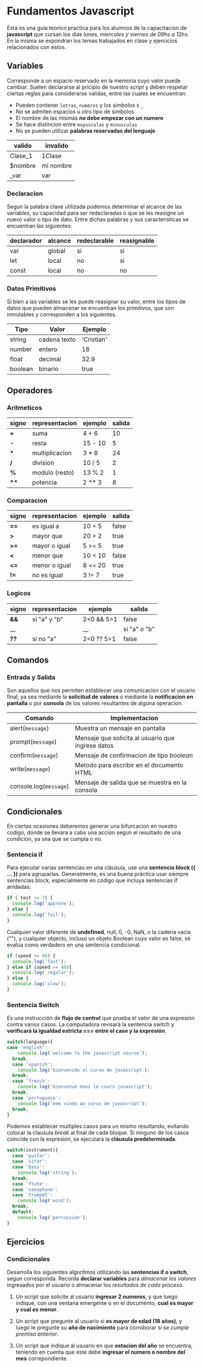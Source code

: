 # Fundamentos Javascript

Esta es una guia teorico practica para los alumnos de la capacitacion de __javascript__ que cursan los dias _lunes, miercoles y viernes de 09hs a 12hs_. En la misma se expondran los temas trabajados en clase y ejercicios relacionados con estos.

## Variables

Corresponde a un espacio reservado en la memoria cuyo valor puede cambiar. Suelen declararse al pricipio de nuestro _script_ y deben respetar ciertas reglas para considerarse validas, entre las cuales se encuentran:

* Pueden contener `letras`, `numeros` y los simbolos `$` `_`
* No se admiten espacios u otro tipo de simbolos
* El nombre de las mismas __no debe empezar con un numero__
* Se hace distincion entre `mayusculas` y `minusculas`
* No se pueden utilizar __palabras reservadas del lenguaje__

| valido | invalido |
|--------|--------|
| Clase_1 | 1Clase |
| $nombre | mi nombre |
| _var | var |

### Declaracion

Segun la palabra clave utilizada podemos determinar el alcance de las variables, su capacidad para ser redeclaradas o que se les reasigne un nuevo valor o tipo de dato. Entre dichas palabras y sus caracteristicas se encuentran las siguientes:

|declarador|alcance|redeclarable|reasignable|
|--|--|--|--|
|var|global|si|si
|let|local|no|si
|const|local|no|no

### Datos Primitivos

Si bien a las variables se les puede reasignar su valor, entre los tipos de datos que pueden almacenar se encuentran los primitivos, que son inmutables y corresponden a los siguientes.

| Tipo | Valor | Ejemplo|
|----|-----|----|
| string | cadena texto|'Cristian'
| number | entero | 18 |
| float | decimal | 32.9 |
| boolean | binario | true |

## Operadores

### Aritmeticos

| signo | representacion| ejemplo | salida |
|-------|---------------|---------|--------|
 __+__	|suma           | 4 + 6   | 10
 __-__	|resta          | 15 - 10 | 5
 __*__	|multiplicacion |  3 * 8  | 24
 __/__	|division       |  10 / 5 | 2
 __%__	|modulo (resto) |  13 % 2 | 1
 __**__ | potencia      | 2 ** 3  | 8

### Comparacion

| signo   |representacion|ejemplo | salida |
|---------|--------------|--------|--------|
  __==__  |es igual a    | 10 = 5 | false
  __>__	  |mayor que     | 20 > 2 | true
  __>=__  |mayor o igual | 5 >= 5 | true
  __<__	  |menor que     | 10 < 10| false
  __<=__  |menor o igual | 8 <= 20| true
  __!=__  |no es igual   | 3 != 7 | true

### Logicos

| signo | representacion | ejemplo        | salida |
|-------|----------------|----------------|--------|
__&&__	| si "a" y "b"   | 2<0 && 5>1     | false
__||__ 	| si "a" o "b"   | 2<0 || 5>1     | true
__??__	| si no "a" 	 | 2<0 ?? 5>1     | false

## Comandos

### Entrada y Salida

Son aquellos que nos permiten establecer una comunicacion con el usuario final, ya sea mediante la __solicitud de valores__ o mediante la __notificacion en pantalla__ o por __consola__ de los valores resultantes de alguna operacion.

| Comando | Implementacion |
|----------|-----|
| alert(`message`) | Muestra un mensaje en pantalla |
| prompt(`message`) | Mensaje que solicita al usuario que ingrese datos |
| confirm(`message`) | Mensaje de confirmacion de tipo _boolean_ |
| write(`message`) | Metodo para escribir en el documento HTML |
| console.log(`message`) | Mensaje de salida que se muestra en la consola |

## Condicionales

En ciertas ocasiones deberemos generar una bifurcacion en nuestro codigo, donde se llevara a cabo una accion segun el resultado de una condicion, ya sea que se cumpla o no.

### Sentencia if

Para ejecutar varias sentencias en una cláusula, use una __sentencia block ({ ... })__ para agruparlas. Generalmente, es una buena práctica usar siempre sentencias block, especialmente en código que incluya sentencias if anidadas:

```js
if ( test >= 7) {
  console.log('approve');
} else {
  console.log('fail');
}
```

Cualquier valor diferente de __undefined__, null, 0, -0, NaN, o la cadena vacía (""), y cualquier objecto, incluso un objeto Boolean cuyo valor es false, se evalúa como verdadero en una sentencia condicional.

```js
if (speed >= 90) {
  console.log('fast');
} else if (speed >= 40){
  console.log('regular');
} else {
  console.log('slow');
}
```
### Sentencia Switch

Es una instrucción de __flujo de control__ que prueba el valor de una expresión contra varios casos. La computadora revisará la sentencia switch y __verificará la igualdad estricta === entre el  case y la expresión__.

```js
switch(language){
case 'english':
    console.log('welcome to the javascript course');
  break;
  case 'spanish':
    console.log('bienvenido al curso de javascript');
  break;
  case 'french':
    console.log('bienvenue dans le cours javascript');
  break;
  case 'portuguese':
    console.log('bem vindo ao curso de javascript');
  break;
}
```

Podemos establecer multiples casos para un mismo resultando, evitando colocar la clausula _break_ al final de cada bloque.
Si ninguno de los casos coincide con la expresión, se ejecutará la __cláusula predeterminada__.

```js
switch(instrument){
  case 'guitar':
  case 'sitar':
  case 'bass':
    console.log('string');
  break;
  case 'flute':
  case 'saxophone':
  case 'trumpet':
    console.log('wind');
  break;
  default:
    console.log('percussion');
}
```

## Ejercicios

### Condicionales

Desarrolla los siguientes algoritmos utilizando las __sentencias if o switch__, segun corresponda. Recorda __declarar variables__ para _almacenar los valores_ ingresados por el usuario o almacenar los _resultados de cada proceso_.

1. Un script que solicite al usuario __ingresar 2 numeros__, y que luego indique, con una ventana emergente o en el documento, __cual es mayor y cual es menor__.
  
1. Un script que pregunte al usuario si __es mayor de edad (18 años)__, y luego le pregunte su __año de nacimiento__ para corroborar si _se cumple premisa anterior_.

1. Un script que indique al usuario en que __estacion del año__ se encuentra, teniendo en cuenta que este debe __ingresar el numero o nombre del mes__ correpondiente.